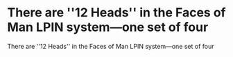 # There are ''12 Heads'' in the Faces of Man LPIN system—one set of four

There are ''12 Heads'' in the Faces of Man LPIN system—one set of four